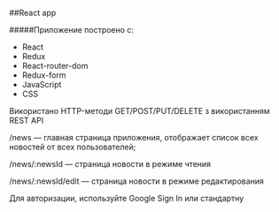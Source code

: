 ##React app

#####Приложение построено с:
- React
- Redux
- React-router-dom
- Redux-form 
- JavaScript 
- CSS

Використано HTTP-методи GET/POST/PUT/DELETE з використанням REST API

/news — главная страница приложения, отображает список всех новостей от всех пользователей;


/news/:newsId — страница новости в режиме чтения


/news/:newsId/edit — страница новости в режиме редактирования

Для авторизации, используйте Google Sign In или стандартну